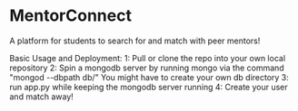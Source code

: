 # MentorConnect
A platform for students to search for and match with peer mentors!

Basic Usage and Deployment: 
1: Pull or clone the repo into your own local repository
2: Spin a mongodb server by running mongo via the command "mongod --dbpath db/" You might have to create your own db directory 
3: run app.py while keeping the mongodb server running 
4: Create your user and match away!
